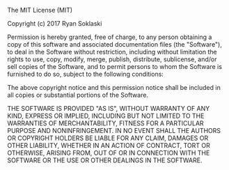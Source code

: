 The MIT License (MIT)

Copyright (c) 2017 Ryan Soklaski

Permission is hereby granted, free of charge, to any person obtaining a copy of this software and associated documentation files 
(the "Software"), to deal in the Software without restriction, including without limitation the rights to use, copy, modify, merge, 
publish, distribute, sublicense, and/or sell copies of the Software, and to permit persons to whom the Software is furnished to do so, 
subject to the following conditions:

The above copyright notice and this permission notice shall be included in all copies or substantial portions of the Software.

THE SOFTWARE IS PROVIDED "AS IS", WITHOUT WARRANTY OF ANY KIND, EXPRESS OR IMPLIED, INCLUDING BUT NOT LIMITED TO THE WARRANTIES OF 
MERCHANTABILITY, FITNESS FOR A PARTICULAR PURPOSE AND NONINFRINGEMENT. IN NO EVENT SHALL THE AUTHORS OR COPYRIGHT HOLDERS BE LIABLE FOR 
ANY CLAIM, DAMAGES OR OTHER LIABILITY, WHETHER IN AN ACTION OF CONTRACT, TORT OR OTHERWISE, ARISING FROM, OUT OF OR IN CONNECTION WITH 
THE SOFTWARE OR THE USE OR OTHER DEALINGS IN THE SOFTWARE.
